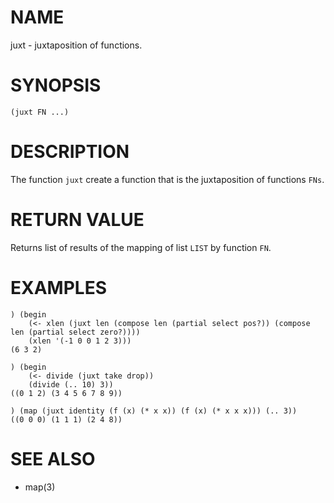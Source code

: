 # NAME
juxt - juxtaposition of functions.

# SYNOPSIS

    (juxt FN ...)

# DESCRIPTION
The function `juxt` create a function that is the juxtaposition of functions `FNs`.

# RETURN VALUE
Returns list of results of the mapping of list `LIST` by function `FN`.

# EXAMPLES

    ) (begin
        (<- xlen (juxt len (compose len (partial select pos?)) (compose len (partial select zero?))))
        (xlen '(-1 0 0 1 2 3)))
    (6 3 2)

    ) (begin
        (<- divide (juxt take drop))
        (divide (.. 10) 3))
    ((0 1 2) (3 4 5 6 7 8 9))

    ) (map (juxt identity (f (x) (* x x)) (f (x) (* x x x))) (.. 3))
    ((0 0 0) (1 1 1) (2 4 8))

# SEE ALSO
- map(3)
